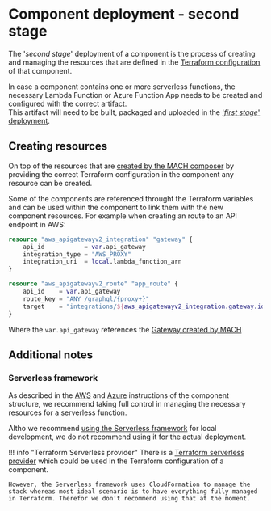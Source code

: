 # Component deployment - second stage

The '*second stage*' deployment of a component is the process of creating and managing the resources that are defined in the [Terraform configuration](../../components/structure.md#terraform-module) of that component.

In case a component contains one or more serverless functions, the necessary Lambda Function or Azure Function App needs to be created and configured with the correct artifact.<br>
This artifact will need to be built, packaged and uploaded in the ['*first stage*' deployment](../components.md).

## Creating resources

On top of the resources that are [created by the MACH composer](./index.md) by providing the correct Terraform configuration in the component any resource can be created.

Some of the components are referenced throught the Terraform variables and can be used within the component to link them with the new component resources. For example when creating an route to an API endpoint in AWS:

```terraform
resource "aws_apigatewayv2_integration" "gateway" {
    api_id           = var.api_gateway
    integration_type = "AWS_PROXY"
    integration_uri  = local.lambda_function_arn
}

resource "aws_apigatewayv2_route" "app_route" {
    api_id    = var.api_gateway
    route_key = "ANY /graphql/{proxy+}"
    target    = "integrations/${aws_apigatewayv2_integration.gateway.id}"
}
```
Where the `var.api_gateway` references the [Gateway created by MACH](./aws.md#http-routing)

## Additional notes

### Serverless framework

As described in the [AWS](../../components/aws.md#lambda-function) and [Azure](../../components/azure.md#function-app) instructions of the component structure, we recommend taking full control in managing the necessary resources for a serverless function.

Altho we recommend [using the Serverless framework](../../components/index.md#using-serverless-framework) for local development, we do not recommend using it for the actual deployment.

!!! info "Terraform Serverless provider"
    There is a [Terraform serverless provider](https://registry.terraform.io/providers/labd/serverless/latest) which could be used in the Terraform configuration of a component.

    However, the Serverless framework uses CloudFormation to manage the stack whereas most ideal scenario is to have everything fully managed in Terraform. Therefor we don't recommend using that at the moment.